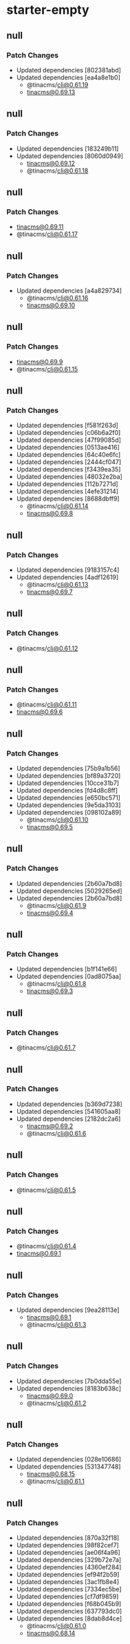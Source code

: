 # starter-empty

## null

### Patch Changes

- Updated dependencies [802381abd]
- Updated dependencies [ea4a8e1b0]
  - @tinacms/cli@0.61.19
  - tinacms@0.69.13

## null

### Patch Changes

- Updated dependencies [183249b11]
- Updated dependencies [8060d0949]
  - tinacms@0.69.12
  - @tinacms/cli@0.61.18

## null

### Patch Changes

- tinacms@0.69.11
- @tinacms/cli@0.61.17

## null

### Patch Changes

- Updated dependencies [a4a829734]
  - @tinacms/cli@0.61.16
  - tinacms@0.69.10

## null

### Patch Changes

- tinacms@0.69.9
- @tinacms/cli@0.61.15

## null

### Patch Changes

- Updated dependencies [f581f263d]
- Updated dependencies [c06b6a2f0]
- Updated dependencies [47f99085d]
- Updated dependencies [0513ae416]
- Updated dependencies [64c40e6fc]
- Updated dependencies [2444cf047]
- Updated dependencies [f3439ea35]
- Updated dependencies [48032e2ba]
- Updated dependencies [112b7271d]
- Updated dependencies [4efe31214]
- Updated dependencies [8688dbff9]
  - @tinacms/cli@0.61.14
  - tinacms@0.69.8

## null

### Patch Changes

- Updated dependencies [9183157c4]
- Updated dependencies [4adf12619]
  - @tinacms/cli@0.61.13
  - tinacms@0.69.7

## null

### Patch Changes

- @tinacms/cli@0.61.12

## null

### Patch Changes

- @tinacms/cli@0.61.11
- tinacms@0.69.6

## null

### Patch Changes

- Updated dependencies [75b9a1b56]
- Updated dependencies [bf89a3720]
- Updated dependencies [10cce31b7]
- Updated dependencies [fd4d8c8ff]
- Updated dependencies [e650bc571]
- Updated dependencies [9e5da3103]
- Updated dependencies [098102a89]
  - @tinacms/cli@0.61.10
  - tinacms@0.69.5

## null

### Patch Changes

- Updated dependencies [2b60a7bd8]
- Updated dependencies [5029265ed]
- Updated dependencies [2b60a7bd8]
  - @tinacms/cli@0.61.9
  - tinacms@0.69.4

## null

### Patch Changes

- Updated dependencies [b1f141e66]
- Updated dependencies [0ad8075aa]
  - @tinacms/cli@0.61.8
  - tinacms@0.69.3

## null

### Patch Changes

- @tinacms/cli@0.61.7

## null

### Patch Changes

- Updated dependencies [b369d7238]
- Updated dependencies [541605aa8]
- Updated dependencies [2182dc2a6]
  - tinacms@0.69.2
  - @tinacms/cli@0.61.6

## null

### Patch Changes

- @tinacms/cli@0.61.5

## null

### Patch Changes

- @tinacms/cli@0.61.4
- tinacms@0.69.1

## null

### Patch Changes

- Updated dependencies [9ea28113e]
  - tinacms@0.69.1
  - @tinacms/cli@0.61.3

## null

### Patch Changes

- Updated dependencies [7b0dda55e]
- Updated dependencies [8183b638c]
  - tinacms@0.69.0
  - @tinacms/cli@0.61.2

## null

### Patch Changes

- Updated dependencies [028e10686]
- Updated dependencies [531347748]
  - tinacms@0.68.15
  - @tinacms/cli@0.61.1

## null

### Patch Changes

- Updated dependencies [870a32f18]
- Updated dependencies [98f82cef7]
- Updated dependencies [ae06f4a96]
- Updated dependencies [329b72e7a]
- Updated dependencies [4360ef284]
- Updated dependencies [ef94f2b59]
- Updated dependencies [3ac1fb8e4]
- Updated dependencies [7334ec5be]
- Updated dependencies [cf7df9859]
- Updated dependencies [f68b045b9]
- Updated dependencies [637793dc0]
- Updated dependencies [8dab8d4ce]
  - @tinacms/cli@0.61.0
  - tinacms@0.68.14
